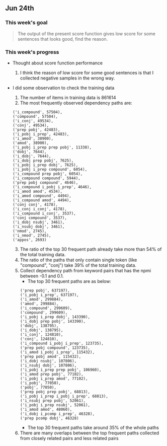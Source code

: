 ## Jun 24th

### This week's goal
> The output of the present score function gives low score for some sentences that looks good, find the reason.

### This week's progress

+ Thought about score function performance

    1. I think the reason of low score for some good sentences is that I collected negative samples in the wrong way.

+ I did some observation to check the training data

    1. The number of items in training data is 861614
    2. The most frequently observed dependency paths are:

    ```
    ('i_compound', 57504),
    ('compound', 57504),
    ('i_conj', 49534),
    ('conj', 49534),
    ('prep pobj', 42483),
    ('i_pobj i_prep', 42483),
    ('i_amod', 38900),
    ('amod', 38900),
    ('i_pobj i_prep prep pobj', 11338),
    ('dobj', 7644),
    ('i_dobj', 7644),
    ('i_dobj prep pobj', 7625),
    ('i_pobj i_prep dobj', 7625),
    ('i_pobj i_prep compound', 6054),
    ('i_compound prep pobj', 6054),
    ('i_compound compound', 5944),
    ('prep pobj compound', 4646),
    ('i_compound i_pobj i_prep', 4646),
    ('i_amod amod', 4534),
    ('i_amod compound', 4494),
    ('i_compound amod', 4494),
    ('conj conj', 4178),
    ('i_conj i_conj', 4178),
    ('i_compound i_conj', 3537),
    ('conj compound', 3537),
    ('i_dobj nsubj', 3461),
    ('i_nsubj dobj', 3461),
    ('nmod', 2745),
    ('i_nmod', 2745),
    ('appos', 2693)
    ```
    3. The ratio of the top 30 frequent path already take more than 54% of the total training data.
    4. The ratio of the paths that only contain single token (like "compound", "conj") take 39% of the total training data.
    5. Collect dependency path from keyword pairs that has the npmi between -0.1 and 0.1. 
        + The top 30 frequent paths are as below:
        ```
        ('prep pobj', 637197),
        ('i_pobj i_prep', 637197),
        ('i_amod', 299884),
        ('amod', 299884),
        ('i_compound', 299609),
        ('compound', 299609),
        ('i_pobj i_prep dobj', 143390),
        ('i_dobj prep pobj', 143390),
        ('dobj', 138795),
        ('i_dobj', 138795),
        ('i_conj', 124810),
        ('conj', 124810),
        ('i_compound i_pobj i_prep', 123735),
        ('prep pobj compound', 123735),
        ('i_amod i_pobj i_prep', 115432),
        ('prep pobj amod', 115432),
        ('i_dobj nsubj', 107806),
        ('i_nsubj dobj', 107806),
        ('i_pobj i_prep prep pobj', 106960),
        ('i_amod prep pobj', 77102),
        ('i_pobj i_prep amod', 77102),
        ('i_pobj', 77050),
        ('pobj', 77050),
        ('prep pobj prep pobj', 68813),
        ('i_pobj i_prep i_pobj i_prep', 68813),
        ('i_nsubj prep pobj', 52061),
        ('i_pobj i_prep nsubj', 52061),
        ('i_amod amod', 48060),
        ('i_dobj i_pcomp i_prep', 46328),
        ('prep pcomp dobj', 46328)
        ```
        + The top 30 frequent paths take around 35% of the whole paths
    6. There are many overlaps between the top frequent paths collected from closely related pairs and less related pairs
